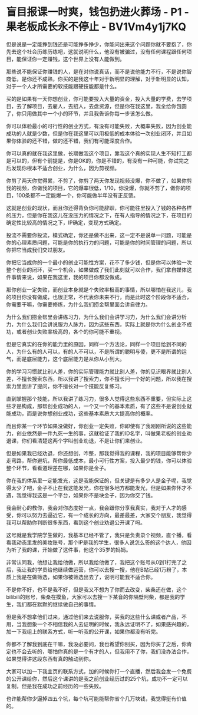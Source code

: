 # 盲目报课一时爽，钱包扔进火葬场 - P1 - 果老板成长永不停止 - BV1Vm4y1j7KQ

但是说是一定能挣到钱还是可能挣多挣少，你能问出来这个问题你就不要抱了，你先去这个社会历练历练吧，这就说明什么，他没有被骗过，没有任何课程跟任何项目，能保证你一定赚钱，这个世界上没有人能做到。

那些说不能保证你赚钱的人，是在对你说真话，而不是说他能力不行，不是说你智商低，是你还不成熟，你买的是我这十年对于新明显的理解，对于新明显的认知，对于一个人才所需要的软技能跟硬技能都是什么。

买的是如果有一天你想创业，你可能要投入大量的资金，投入大量的学费，去学项目，去了解项目，去雇人，去招人，去盘资源，但是你在我这里，我全给你包圆了，你只用做其中一个小的环节，并且我告诉你每一步该怎么做。

你可以体验最小的可行性的创业方式，有没有可能失败，大概率失败，因为创业能成功的人就是少数，但是你在我这里可以用极低的成本体验一次创业闭环，并且如果你体验的还不错，做的还不错，我们有可能深度合作。

你可以真的就在我这里做，长期做我这个项目，靠我这个真的实现人生不知打工都是可以的，但有个前提是，你是OK的，你是不错的，有没有一种可能，你试完之后发现你根本不适合创业，为什么，因为剪视频。

你剪了两天你觉得累，不剪了，你剪了两天你发现视频没爆，你不做了，如果你剪我的视频，你做我的项目，它的爆率很低，1/10，你没爆，你就不剪了，做你的项目，100条都不一定能爆一个，你可能做半年没有正反馈。

这就是创业的现状，而且你还得背负你可能辞职，你可能往里投入了钱的各种各样的压力，但是你在我这儿在没压力的情况之下，在有人指导的情况之下，在项目的确定性比较高的情况之下，IP确定，变现方式确定。

投流不需要你投流，模式确定，你还是做不出来，这一定不是说单一问题，可能是你的心理素质问题，可能是你的执行力的问题，可能是你的时间管理的问题，所以你把它当成我们交过朋友。

你把它当成你的一个最小的创业可能性方案，花不了多少钱，但是你可以体验一次整个创业的闭环，买一个机会，如果做成了我们此刻就可以合作，我们拿自媒体这件事情来说，如果在我这里，我的项目你都没做成。

那你创业一定失败，而创业本身就是个失败率极高的事情，所以哪怕在我这儿，我的项目你没有做成，也很正常，不代表你未来不行，而是此时这个阶段你不适合，你需要干嘛，你需要修炼，为什么我们捞金帮里面会讲自律力。

为什么我们捞金帮里会讲练习力，为什么我们会讲学习力，为什么我们会讲分析力，为什么我们会讲说服力人脉力，因为这些东西，实际上就是你为什么创业不成功，或者创业失败率极高的，各个的你可能不重视。

但是它真实的在你的能力里的原因，同样一个方法论，同样一个项目给到不同的人，为什么有的人可以，有的人不可以，不是所谓的聪明与傻，更不是所谓的运气，而是底层能力，这个底层能力是从你从小到大。

你的学习习惯就比别人差，你的实际管理能力就比别人差，你的见识眼界就比别人差，不擅长搜索东西，所以我讲了搜索力，你不擅长问一个好的问题，所以我在搜索力里面讲了提问，你不擅长对一个技能反复练习。

直到掌握那个技能，所以我讲了练习力，很多人觉得这些东西不重要，但实际上这些才是构成，那帮创业成功的人，一个又一个的基本素质，有了这些不是说创业就能成功，而是说你想创业成功，这些基本素质大大提高你的概率。

而且你某一个环节如果没做好，你创业一定失败，你即使有了我刚刚所说的这些能力，创业依然是一件九死一生的事，这就验证了我的ID名字，叫做果老板的创业劝退课，你们看清楚这两个字叫创业劝退，不是让你们来创业。

但是如果我已经劝退，你还想创，咋整，那我觉得我的课程，我的项目能够帮你少走弯路，帮你避坑，帮你最低成本，最小可行性方案，投入最少的钱，你可以体验整个环节，看看道理差在哪，如果你是金子。

你在我的体系里一定能发光，这是我能保证的，但关键是有多少人是金子呢，我觉得太少了吧，金子不止在我这能发光，你在很多地方都能发光，但是如果你怀才不遇，我觉得我这是一个平台，如果你不是块金子，因为你交了钱。

我会耐心的教你，我会对你态度好一点，我会跟你分享我真实，我对于人才的感受，你可以努力去逼近它，有一个成长的方向，最差最差，大家交个朋友，我觉得我可以帮助你判断很多东西，看到这个创业劝退公开课了吗。

这号就是我学院学生做的，我基本已经不管了，我只是负责录个视频，直个播，看看我动态里发的美妆账号，那个IP是我的学生，很多人说怎么签的这个达人，他因为听了我的课，开始做了这件事，他这个35岁的妈妈。

非常认同我，他想让我给他做，所以我给他做了，我把这个账号从0到1打完了之后，我让我的学员给他继续做运营，你可以去搜一搜，他在B站已经1万粉了，本质上我是在做筛选，如果你被筛选出去了，说明可能我不适合你。

不是你不好，也不是我不好，但是我又不想为了你而去改变，柴桑还在做，这个bilibili的账号，柴桑在摸鱼，大家可以去搜一下某音的你隔壁阿柴，都是我的学生，我们都在默默的继续做自己的事情。

但是我不想拿他们过来，通过他们来去说服你，买我的这些什么课或者产品，不用，当我想象一个不相信我的人去证明的时候，我永远证明不了，如果感兴趣的，加一下我组上的联系方式，听一听我的公开课，如果你都没有听完。

你都不了解我到底在干嘛，我没必要问，我也希望你别买，因为你买了之后，你肯定也不会去听的，哪怕你真的是一个有才的人，但我用不了你，我们没办法合作，如果觉得讲这段东西有真的触动到你。

大家可以加一下我主页的联系方式，加的时候你打一个直播，然后我会发一个免费的公开课给你，然后这个课讲的是我之前创业经历过的25个坑，成功不一定可以复制，但是我在成功之前经历的一些失败。

也许能帮你少逼掉四五个坑，每个坑可能能帮你省个几万块钱，我觉得挺有价值的。